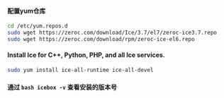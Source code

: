 #### 配置yum仓库
``` bash
cd /etc/yum.repos.d
sudo wget https://zeroc.com/download/Ice/3.7/el7/zeroc-ice3.7.repo
sudo wget https://zeroc.com/download/rpm/zeroc-ice-el6.repo
```

#### Install Ice for C++, Python, PHP, and all Ice services.
``` bash
sudo yum install ice-all-runtime ice-all-devel
```

#### 通过 ``` bash icebox -v ``` 查看安装的版本号

